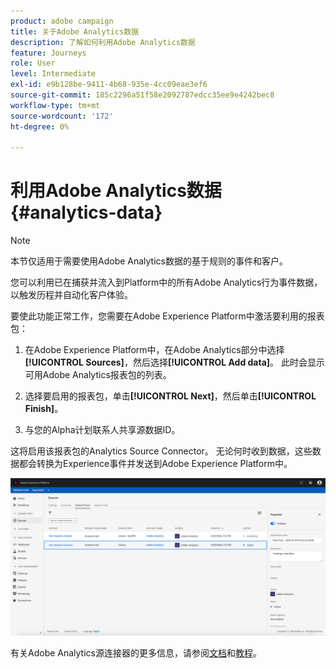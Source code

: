 ```yaml
---
product: adobe campaign
title: 关于Adobe Analytics数据
description: 了解如何利用Adobe Analytics数据
feature: Journeys
role: User
level: Intermediate
exl-id: e9b128be-9411-4b68-935e-4cc09eae3ef6
source-git-commit: 185c2296a51f58e2092787edcc35ee9e4242bec8
workflow-type: tm+mt
source-wordcount: '172'
ht-degree: 0%

---
```


# 利用Adobe Analytics数据{#analytics-data}

>[!NOTE]
>
>本节仅适用于需要使用Adobe Analytics数据的基于规则的事件和客户。

您可以利用已在捕获并流入到Platform中的所有Adobe Analytics行为事件数据，以触发历程并自动化客户体验。

要使此功能正常工作，您需要在Adobe Experience Platform中激活要利用的报表包：

1. 在Adobe Experience Platform中，在Adobe Analytics部分中选择&#x200B;**[!UICONTROL Sources]**，然后选择&#x200B;**[!UICONTROL Add data]**。 此时会显示可用Adobe Analytics报表包的列表。

1. 选择要启用的报表包，单击&#x200B;**[!UICONTROL Next]**，然后单击&#x200B;**[!UICONTROL Finish]**。

1. 与您的Alpha计划联系人共享源数据ID。

这将启用该报表包的Analytics Source Connector。 无论何时收到数据，这些数据都会转换为Experience事件并发送到Adobe Experience Platform中。

![](../assets/alpha-event9.png)

有关Adobe Analytics源连接器的更多信息，请参阅[文档](https://experienceleague.adobe.com/docs/experience-platform/sources/connectors/adobe-applications/analytics.html)和[教程](https://experienceleague.adobe.com/docs/experience-platform/sources/ui-tutorials/create/adobe-applications/analytics.html)。
